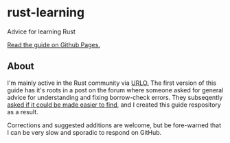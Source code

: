 # rust-learning
Advice for learning Rust

[Read the guide on Github Pages.](https://quinedot.github.io/rust-learning/)

## About

I'm mainly active in the Rust community via [URLO.](https://users.rust-lang.org/)
The first version of this guide has it's roots in a post on the forum where someone
asked for general advice for understanding and fixing borrow-check errors.  They
subseqently [asked if it could be made easier to find,](https://users.rust-lang.org/t/practical-suggestions-for-fixing-lifetime-errors/92634/17)
and I created this guide respository as a result.

Corrections and suggested additions are welcome, but be fore-warned that I
can be very slow and sporadic to respond on GitHub.
